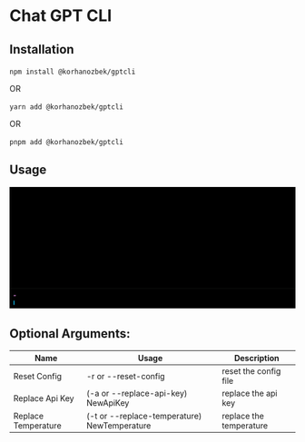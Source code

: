 # Chat GPT CLI
## Installation
`npm install @korhanozbek/gptcli`

OR

`yarn add @korhanozbek/gptcli`

OR

`pnpm add @korhanozbek/gptcli`

## Usage
![](./howto/usage.gif)

## Optional Arguments:
| Name | Usage | Description |
|------|-------|-------------|
| Reset Config | -r or --reset-config | reset the config file |
| Replace Api Key | (-a or --replace-api-key) NewApiKey | replace the api key |
| Replace Temperature | (-t or --replace-temperature) NewTemperature | replace the temperature |
